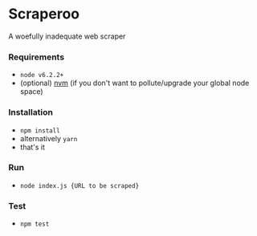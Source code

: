 # Scraperoo
A woefully inadequate web scraper

### Requirements
- `node v6.2.2+`
- (optional) [nvm](https://github.com/creationix/nvm) (if you don't want to pollute/upgrade your global node space)

### Installation
- `npm install`
- alternatively `yarn`
- that's it

### Run
- `node index.js {URL to be scraped}`

### Test
- `npm test`
